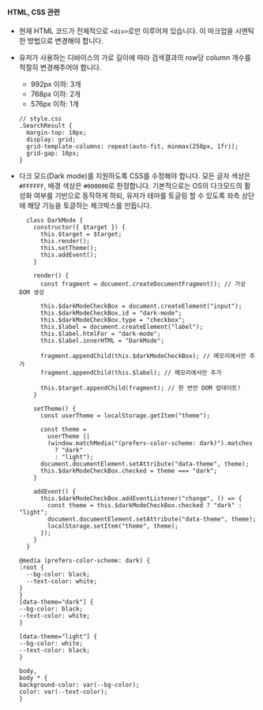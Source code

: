 #### HTML, CSS 관련

- 현재 HTML 코드가 전체적으로 `<div>`로만 이루어져 있습니다. 이 마크업을 시맨틱한 방법으로 변경해야 합니다.
- 유저가 사용하는 디바이스의 가로 길이에 따라 검색결과의 row당 column 개수를 적절히 변경해주어야 합니다.

  - 992px 이하: 3개
  - 768px 이하: 2개
  - 576px 이하: 1개

  ```
  // style.css
  .SearchResult {
    margin-top: 10px;
    display: grid;
    grid-template-columns: repeat(auto-fit, minmax(250px, 1fr));
    grid-gap: 10px;
  }
  ```

- 다크 모드(Dark mode)를 지원하도록 CSS를 수정해야 합니다. 모든 글자 색상은 `#FFFFFF`, 배경 색상은 `#000000`로 한정합니다. 기본적으로는 OS의 다크모드의 활성화 여부를 기반으로 동작하게 하되, 유저가 테마를 토글링 할 수 있도록 좌측 상단에 해당 기능을 토글하는 체크박스를 만듭니다.

  ```
    class DarkMode {
      constructor({ $target }) {
        this.$target = $target;
        this.render();
        this.setTheme();
        this.addEvent();
      }

      render() {
        const fragment = document.createDocumentFragment(); // 가상 DOM 생성

        this.$darkModeCheckBox = document.createElement("input");
        this.$darkModeCheckBox.id = "dark-mode";
        this.$darkModeCheckBox.type = "checkbox";
        this.$label = document.createElement("label");
        this.$label.htmlFor = "dark-mode";
        this.$label.innerHTML = "DarkMode";

        fragment.appendChild(this.$darkModeCheckBox); // 메모리에서만 추가
        fragment.appendChild(this.$label); // 메모리에서만 추가

        this.$target.appendChild(fragment); // 한 번만 DOM 업데이트!
      }

      setTheme() {
        const userTheme = localStorage.getItem("theme");

        const theme =
          userTheme ||
          (window.matchMedia("(prefers-color-scheme: dark)").matches
            ? "dark"
            : "light");
        document.documentElement.setAttribute("data-theme", theme);
        this.$darkModeCheckBox.checked = theme === "dark";
      }

      addEvent() {
        this.$darkModeCheckBox.addEventListener("change", () => {
          const theme = this.$darkModeCheckBox.checked ? "dark" : "light";
          document.documentElement.setAttribute("data-theme", theme);
          localStorage.setItem("theme", theme);
        });
      }
    }
  ```

  ```
  @media (prefers-color-scheme: dark) {
  :root {
    --bg-color: black;
    --text-color: white;
  }
  }
  [data-theme="dark"] {
  --bg-color: black;
  --text-color: white;
  }

  [data-theme="light"] {
  --bg-color: white;
  --text-color: black;
  }

  body,
  body * {
  background-color: var(--bg-color);
  color: var(--text-color);
  }

  ```
